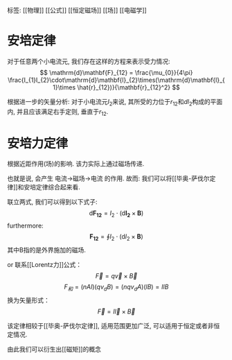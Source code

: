 标签: [[物理]] [[公式]] [[恒定磁场]] [[场]] [[电磁学]]

# 安培定律

对于任意两个小电流元, 我们存在这样的方程来表示受力情况: 
$$
\mathrm{d}\mathbf{F}_{12} = \frac{\mu_{0}}{4\pi} \frac{I_{1}I_{2}\cdot\mathrm{d}\mathbf{l}_{2}\times(\mathrm{d}\mathbf{l}_{1}\times \hat{r}_{12})}{\mathbf{r}_{12}^2}
$$

根据进一步的矢量分析: 对于小电流元$I_{2}$来说, 其所受的力位于$r_{12}$和$dl_{2}$构成的平面内, 并且应该满足右手定则, 垂直于$r_{12}$. 

# 安培力定律

根据近距作用(场)的影响. 该力实际上通过磁场传递. 

也就是说, 会产生   电流$\to$磁场$\to$电流   的作用. 故而: 我们可以将[[毕奥-萨伐尔定律]]和安培定律综合起来看. 

联立两式, 我们可以得到以下式子: 
$$
\mathrm{d}\mathbf{F_{12}} = I_{2} \cdot (\mathrm{d} \mathbf{l_{2}} \times \mathbf{B})
$$
furthermore: 
$$
\mathbf{F_{12}} = \oint I_{2} \cdot (\mathrm{d} l_{2} \times \mathbf{B})
$$
其中B指的是外界施加的磁场. 

or 联系[[Lorentz力]]公式：
$$
\vec{F} = q\vec{v} \times \vec{B}
$$
$$
F_{和} = (nAl)(qv_d B) = (nqv_d A)(lB) = IlB
$$
换为矢量形式：
$$
\vec{F} = I\vec{l} \times \vec{B}
$$

该定律相较于[[毕奥-萨伐尔定律]], 适用范围更加广泛, 可以适用于恒定或者非恒定情况. 

由此我们可以衍生出[[磁矩]]的概念

